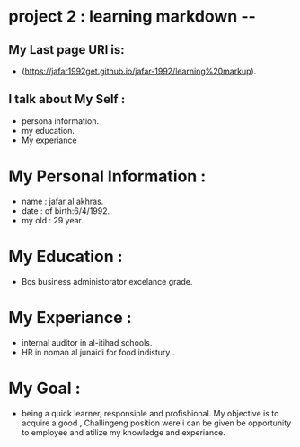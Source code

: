 # project 2 : learning markdown --

## My Last page URl is:

* (https://jafar1992get.github.io/jafar-1992/learning%20markup).

## I talk about My Self :

* persona information.
* my education.
* My experiance 

# My Personal Information :
* name : jafar al akhras.
* date : of birth:6/4/1992.
* my old : 29 year.

# My Education :
* Bcs business administorator excelance grade.

# My Experiance :
- internal auditor in al-itihad schools.
- HR in noman al junaidi for food indistury .

# My Goal : 

- being a quick learner, responsiple and profishional. My objective is to acquire a good ,
Challingeng position were i can be given be opportunity to employee and atilize my knowledge and experiance.
